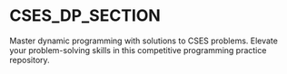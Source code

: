 # CSES_DP_SECTION
Master dynamic programming with solutions to CSES problems. Elevate your problem-solving skills in this competitive programming practice repository.
